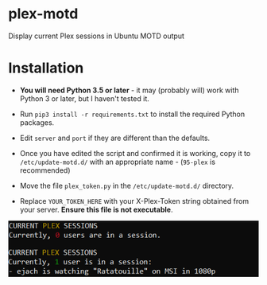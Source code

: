# plex-motd
Display current Plex sessions in Ubuntu MOTD output

# Installation

- **You will need Python 3.5 or later** - it may (probably will) work with Python 3 or later, but I haven't tested it.

- Run `pip3 install -r requirements.txt` to install the required Python packages.

- Edit `server` and `port` if they are different than the defaults.

- Once you have edited the script and confirmed it is working, copy it to `/etc/update-motd.d/` with an appropriate name - (`95-plex` is recommended)

- Move the file `plex_token.py` in the `/etc/update-motd.d/` directory.

- Replace `YOUR_TOKEN_HERE` with your X-Plex-Token string obtained from your server. **Ensure this file is not executable**.

![alt text](https://raw.githubusercontent.com/mveinot/plex-motd/master/README/1.PNG)
